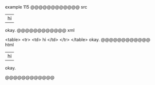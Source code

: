example 115
@@@@@@@@@@@@ src
<table>
  <tr>
    <td>
           hi
    </td>
  </tr>
</table>

okay.
@@@@@@@@@@@@ xml
<?xml version="1.0" encoding="UTF-8"?>
<!DOCTYPE document SYSTEM "CommonMark.dtd">
<document xmlns="http://commonmark.org/xml/1.0">
  <html_block>&lt;table&gt;
  &lt;tr&gt;
    &lt;td&gt;
           hi
    &lt;/td&gt;
  &lt;/tr&gt;
&lt;/table&gt;
</html_block>
  <paragraph>
    <text>okay.</text>
  </paragraph>
</document>
@@@@@@@@@@@@ html
<table>
  <tr>
    <td>
           hi
    </td>
  </tr>
</table>
<p>okay.</p>
@@@@@@@@@@@@
